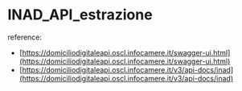# INAD_API_estrazione



reference:

* [https://domiciliodigitaleapi.oscl.infocamere.it/swagger-ui.html](https://domiciliodigitaleapi.oscl.infocamere.it/swagger-ui.html)
* [https://domiciliodigitaleapi.oscl.infocamere.it/v3/api-docs/inad](https://domiciliodigitaleapi.oscl.infocamere.it/v3/api-docs/inad)
